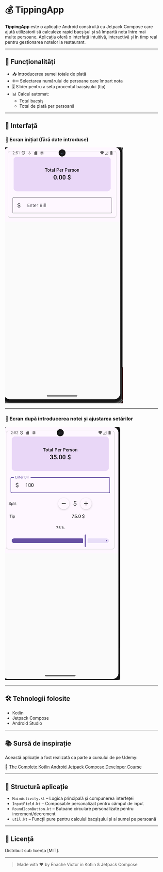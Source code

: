 # 💰 TippingApp

**TippingApp** este o aplicație Android construită cu Jetpack Compose care ajută utilizatorii să calculeze rapid bacșișul și să împartă nota între mai multe persoane. Aplicația oferă o interfață intuitivă, interactivă și în timp real pentru gestionarea notelor la restaurant.

---

## 🧩 Funcționalități

- 📥 Introducerea sumei totale de plată
- ➕➖ Selectarea numărului de persoane care împart nota
- 🎚️ Slider pentru a seta procentul bacșișului (tip)
- 📊 Calcul automat:
  - Total bacșiș
  - Total de plată per persoană

---

## 📱 Interfață

### 📌 Ecran inițial (fără date introduse)

![Empty UI](screenshots/empty.png)

---

### 📌 Ecran după introducerea notei și ajustarea setărilor

![Tip UI](screenshots/tip.png)

---

## 🛠️ Tehnologii folosite

- Kotlin
- Jetpack Compose
- Android Studio

---

## 📚 Sursă de inspirație

Această aplicație a fost realizată ca parte a cursului de pe Udemy:

🔗 [The Complete Kotlin Android Jetpack Compose Developer Course](https://www.udemy.com/course/kotling-android-jetpack-compose-/?couponCode=PLOYALTY0923)

---

## 🔧 Structură aplicație

- `MainActivity.kt` – Logica principală și compunerea interfeței
- `InputField.kt` – Composable personalizat pentru câmpul de input
- `RoundIconButton.kt` – Butoane circulare personalizate pentru increment/decrement
- `util.kt` – Funcții pure pentru calculul bacșișului și al sumei pe persoană

---

## 📄 Licență

Distribuit sub licența [MIT].

---

> Made with ❤️ by Enache Victor in Kotlin & Jetpack Compose
